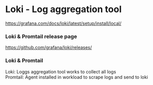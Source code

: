 # Loki - Log aggregation tool
https://grafana.com/docs/loki/latest/setup/install/local/

### Loki & Promtail release page
https://github.com/grafana/loki/releases/

### Loki & Promtail
Loki: Loggs aggregation tool works to collect all logs  
Promtail: Agent installed in workload to scrape logs and send to loki  
